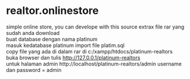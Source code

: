 # realtor.onlinestore
simple online store, you can develope with this source
extrax file rar yang sudah anda download<br>
buat database dengan nama platinum<br>
masuk kedatabase platinum import file platim.sql<br>
copy file yang ada di dalam rar  di c:/xampp/htdocs/platinum-realtors<br>
buka browser dan tulis http://127.0.0.1/platinum-realtors<br>
untuk halaman admin http://localhost/platinum-realtors/admin username dan password = admin<br>
